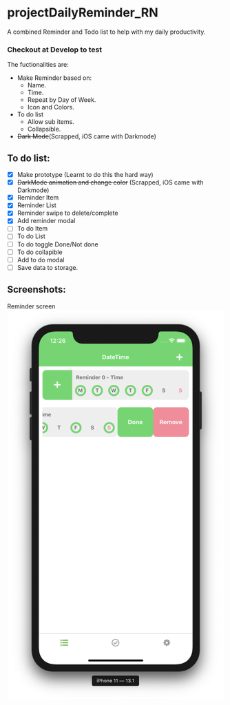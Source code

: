 # projectDailyReminder_RN
A combined Reminder and Todo list to help with my daily productivity. 
### Checkout at Develop to test
The fuctionalities are: 
- Make Reminder based on:
  - Name. 
  - Time. 
  - Repeat by Day of Week. 
  - Icon and Colors.
- To do list 
  - Allow sub items.
  - Collapsible.
- ~~Dark Mode~~(Scrapped, iOS came with Darkmode)
## To do list: 
- [X] Make prototype (Learnt to do this the hard way)
- [X] ~~DarkMode animation and change color~~ (Scrapped, iOS came with Darkmode)
- [X] Reminder Item
- [X] Reminder List 
- [X] Reminder swipe to delete/complete
- [X] Add reminder modal
- [ ] To do Item
- [ ] To do List 
- [ ] To do toggle Done/Not done
- [ ] To do collapible 
- [ ] Add to do modal
- [ ] Save data to storage.
## Screenshots:
Reminder screen
<img src="Images/ReminderItem.png">
